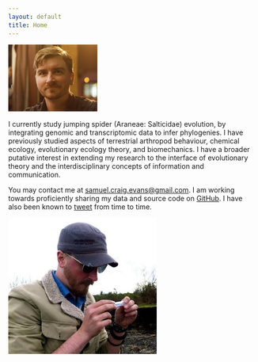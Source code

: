 ```yaml
---
layout: default
title: Home
---
```


![photo by Sean McCann, ibycter.com](https://raw.githubusercontent.com/scevans/scevans.github.io/master/images/Sam_fries_Sept2014.png)

I currently study jumping spider (Araneae: Salticidae) evolution, by integrating genomic and transcriptomic data to infer phylogenies. I have previously studied aspects of terrestrial arthropod behaviour, chemical ecology, evolutionary ecology theory, and biomechanics. I have a broader putative interest in extending my research to the interface of evolutionary theory and the interdisciplinary concepts of information and communication.

You may contact me at [samuel.craig.evans@gmail.com](mailto:samuel.craig.evans@gmail.com). 
I am working towards proficiently sharing my data and source code on [GitHub](https://github.com/scevans). 
I have also been known to [tweet](https://twitter.com/sc_evans) from time to time.

![observing a riparian lycosid on Vancouver Island](https://raw.githubusercontent.com/scevans/scevans.github.io/master/images/sam_beach_Royston.jpg)